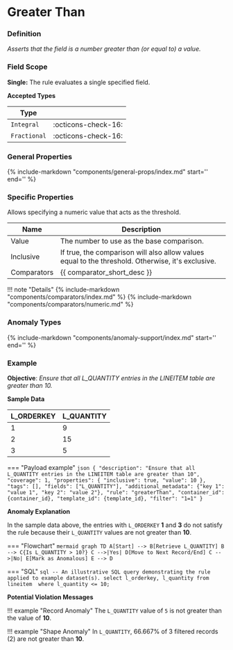 # Greater Than

### Definition

*Asserts that the field is a number greater than (or equal to) a value.*

### Field Scope

**Single:** The rule evaluates a single specified field.

**Accepted Types**

| Type        |                          |
|-------------|--------------------------|
| `Integral`  | <div style="text-align:center">:octicons-check-16:</div>  |
| `Fractional`| <div style="text-align:center">:octicons-check-16:</div>  |

### General Properties

{%
    include-markdown "components/general-props/index.md"
    start='<!-- all-props--start -->'
    end='<!-- all-props--end -->'
%}

### Specific Properties

Allows specifying a numeric value that acts as the threshold.

| Name       | Description |
|------------|-------------|
| <div class="text-primary">Value</div>    | The number to use as the base comparison. |
| <div class="text-primary">Inclusive</div> | If true, the comparison will also allow values equal to the threshold. Otherwise, it's exclusive. |
| <div class="text-primary">Comparators</div> | {{ comparator_short_desc }} |

!!! note "Details"
    {%
        include-markdown "components/comparators/index.md"
    %}
    {%
        include-markdown "components/comparators/numeric.md"
    %}
    
### Anomaly Types

{%
    include-markdown "components/anomaly-support/index.md"
    start='<!-- all-types--start -->'
    end='<!-- all-types--end -->'
%}

### Example

**Objective**: *Ensure that all L_QUANTITY entries in the LINEITEM table are greater than 10.*

**Sample Data**

| L_ORDERKEY | L_QUANTITY |
|------------|------------|
| 1          | <span class="text-negative">9</span> |
| 2          | 15 |
| 3          | <span class="text-negative">5</span> |

=== "Payload example"
    ``` json
    {
        "description": "Ensure that all L_QUANTITY entries in the LINEITEM table are greater than 10",
        "coverage": 1,
        "properties": {
            "inclusive": true,
            "value": 10
        },
        "tags": [],
        "fields": ["L_QUANTITY"],
        "additional_metadata": {"key 1": "value 1", "key 2": "value 2"},
        "rule": "greaterThan",
        "container_id": {container_id},
        "template_id": {template_id},
        "filter": "1=1"
    }
    ```

**Anomaly Explanation**

In the sample data above, the entries with `L_ORDERKEY` **1** and **3** do not satisfy the rule because their `L_QUANTITY` values are not greater than **10**.

=== "Flowchart"
    ```mermaid
    graph TD
    A[Start] --> B[Retrieve L_QUANTITY]
    B --> C{Is L_QUANTITY > 10?}
    C -->|Yes| D[Move to Next Record/End]
    C -->|No| E[Mark as Anomalous]
    E --> D
    ```

=== "SQL"
    ```sql
    -- An illustrative SQL query demonstrating the rule applied to example dataset(s).
    select
        l_orderkey,
        l_quantity
    from lineitem 
    where
        l_quantity <= 10;
    ```

**Potential Violation Messages**

!!! example "Record Anomaly"
    The `L_QUANTITY` value of `5` is not greater than the value of **10**.
        
!!! example "Shape Anomaly"
    In `L_QUANTITY`, 66.667% of 3 filtered records (2) are not greater than **10**.
